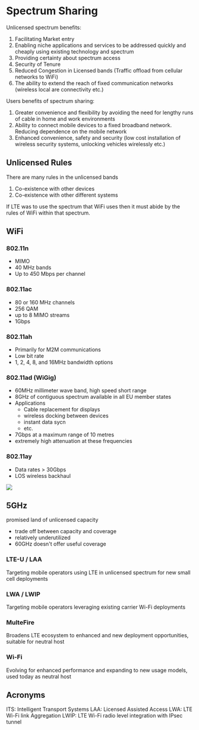 # Spectrum Sharing

Unlicensed spectrum benefits:

1. Facilitating Market entry
2. Enabling niche applications and services to be addressed quickly and cheaply using existing technology and spectrum
3. Providing certainty about spectrum access
4. Security of Tenure
5. Reduced Congestion in Licensed bands (Traffic offload from cellular networks to WiFi)
6. The ability to extend the reach of fixed communication networks (wireless local are connectivity etc.)

Users benefits of spectrum sharing:

1. Greater convenience and flexibility by avoiding the need for lengthy runs of cable in home and work environments
2. Ability to connect mobile devices to a fixed broadband network. Reducing dependence on the mobile network
3. Enhanced convenience, safety and security (low cost installation of wireless security systems, unlocking vehicles wirelessly etc.)

## Unlicensed Rules

There are many rules in the unlicensed bands

1. Co-existence with other devices
2. Co-existence with other different systems

If LTE was to use the spectrum that WiFi uses then it must abide by the rules of WiFi within that spectrum.

## WiFi

### 802.11n

- MIMO
- 40 MHz bands
- Up to 450 Mbps per channel

### 802.11ac

- 80 or 160 MHz channels
- 256 QAM
- up to 8 MIMO streams
- 1Gbps

### 802.11ah

- Primarily for M2M communications
- Low bit rate
- 1, 2, 4, 8, and 16MHz bandwidth options

### 802.11ad (WiGig)

- 60MHz millimeter wave band, high speed short range
- 8GHz of contiguous spectrum available in all EU member states
- Applications
  - Cable replacement for displays
  - wireless docking between devices
  - instant data sycn
  - etc.
- 7Gbps at a maximum range of 10 metres
- extremely high attenuation at these frequencies

### 802.11ay

- Data rates > 30Gbps
- LOS wireless backhaul

![](markdown-files/images/wifi-by-range.png)

## 5GHz

promised land of unlicensed capacity

- trade off between capacity and coverage
- relatively underutilized
- 60GHz doesn't offer useful coverage

### LTE-U / LAA

Targeting mobile operators using LTE in unlicensed spectrum for new small cell deployments

### LWA / LWIP

Targeting mobile operators leveraging existing carrier Wi-Fi deployments

### MulteFire

Broadens LTE ecosystem to enhanced and new deployment opportunities, suitable for neutral host

### Wi-Fi

Evolving for enhanced performance and expanding to new usage models, used today as neutral host

## Acronyms
ITS: Intelligent Transport Systems
LAA: Licensed Assisted Access
LWA: LTE Wi-Fi link Aggregation
LWIP: LTE Wi-Fi radio level integration with IPsec tunnel